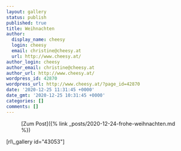 ```yaml
---
layout: gallery
status: publish
published: true
title: Weihnachten
author:
  display_name: cheesy
  login: cheesy
  email: christine@cheesy.at
  url: http://www.cheesy.at/
author_login: cheesy
author_email: christine@cheesy.at
author_url: http://www.cheesy.at/
wordpress_id: 42870
wordpress_url: http://www.cheesy.at/?page_id=42870
date: '2020-12-25 11:31:45 +0000'
date_gmt: '2020-12-25 10:31:45 +0000'
categories: []
comments: []
---
```

<!-- wp:core-embed/wordpress {"url":"http://www.cheesy.at/2020/12/frohe-weihnachten/","type":"rich","providerNameSlug":"cheesy-at","className":""} -->
<figure class="wp-block-embed-wordpress wp-block-embed is-type-rich is-provider-cheesy-at">
<div class="wp-block-embed__wrapper">
[Zum Post]({% link _posts/2020-12-24-frohe-weihnachten.md %})
</div>
</figure>
<!-- /wp:core-embed/wordpress -->
<!-- wp:paragraph -->
[rl\_gallery id="43053"]
<!-- /wp:paragraph -->
